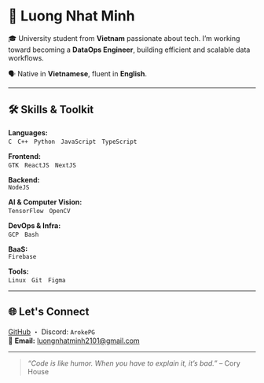 # 👋 Luong Nhat Minh

🎓 University student from **Vietnam** passionate about tech. I’m working toward becoming a **DataOps Engineer**, building efficient and scalable data workflows.

🗣 Native in **Vietnamese**, fluent in **English**.

---

## 🛠 Skills & Toolkit

**Languages:**  
`C` &nbsp; `C++` &nbsp; `Python` &nbsp; `JavaScript` &nbsp; `TypeScript`  

**Frontend:**  
`GTK` &nbsp; `ReactJS` &nbsp; `NextJS`  

**Backend:**  
`NodeJS`  

**AI & Computer Vision:**  
`TensorFlow` &nbsp; `OpenCV`  

**DevOps & Infra:**  
`GCP` &nbsp; `Bash`  

**BaaS:**  
`Firebase`  

**Tools:**  
`Linux` &nbsp; `Git` &nbsp; `Figma`

---

## 🌐 Let's Connect

[GitHub](https://github.com/arokepg) ・ Discord: `ArokePG`  
📧 **Email:** luongnhatminh2101@gmail.com

---

> *“Code is like humor. When you have to explain it, it’s bad.”* – Cory House

